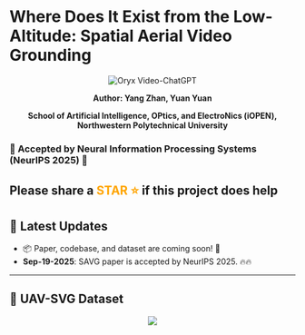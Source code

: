 # Where Does It Exist from the Low-Altitude: Spatial Aerial Video Grounding
<p align="center">
    <img src="https://i.imgur.com/waxVImv.png" alt="Oryx Video-ChatGPT">
</p>



<div align="center">
<strong>Author: Yang Zhan, Yuan Yuan</strong>
  
<strong>School of Artificial Intelligence, OPtics, and ElectroNics (iOPEN), Northwestern Polytechnical University</strong>
</div>

### 🎉 Accepted by Neural Information Processing Systems (NeurIPS 2025) 🎉

## Please share a <font color='orange'>STAR ⭐</font> if this project does help


## 📢 Latest Updates
- 📦 Paper, codebase, and dataset are coming soon! 🚀
- **Sep-19-2025**: SAVG paper is accepted by NeurIPS 2025. 🔥🔥 
---


## 🌋 UAV-SVG Dataset

<div align="center">
  <img src="images/UAV-SVG.jpg"/>
</div>


